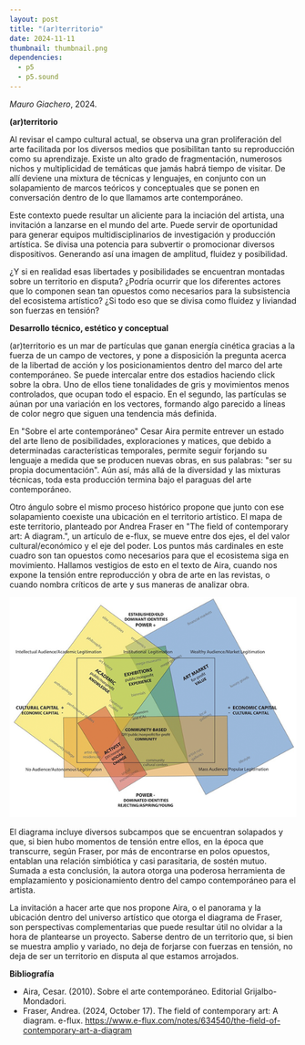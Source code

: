 ```yaml
---
layout: post
title: "(ar)territorio"
date: 2024-11-11
thumbnail: thumbnail.png
dependencies:
  - p5
  - p5.sound
---
```


<div id="div-sketch">
  <script type="text/javascript" src="sketch.js"></script>
</div>

_Mauro Giachero_, 2024.

**(ar)territorio**

Al revisar el campo cultural actual, se observa una gran proliferación del arte facilitada por los diversos medios que posibilitan tanto su reproducción como su aprendizaje. Existe un alto grado de fragmentación, numerosos nichos y multiplicidad de temáticas que jamás habrá tiempo de visitar. De allí deviene una mixtura de técnicas y lenguajes, en conjunto con un solapamiento de marcos teóricos y conceptuales que se ponen en conversación dentro de lo que llamamos arte contemporáneo.

Este contexto puede resultar un aliciente para la inciación del artista, una invitación a lanzarse en el mundo del arte. Puede servir de oportunidad para generar equipos multidisciplinarios de investigación y producción artística. Se divisa una potencia para subvertir o promocionar diversos dispositivos. Generando así una imagen de amplitud, fluidez y posibilidad.

¿Y si en realidad esas libertades y posibilidades se encuentran montadas sobre un territorio en disputa? ¿Podría ocurrir que los diferentes actores que lo componen sean tan opuestos como necesarios para la subsistencia del ecosistema artístico? ¿Si todo eso que se divisa como fluidez y liviandad son fuerzas en tensión?

**Desarrollo técnico, estético y conceptual**

(ar)territorio es un mar de partículas que ganan energía cinética gracias a la fuerza de un campo de vectores, y pone a disposición la pregunta acerca de la libertad de acción y los posicionamientos dentro del marco del arte contemporáneo. Se puede intercalar entre dos estadios haciendo click sobre la obra. Uno de ellos tiene tonalidades de gris y movimientos menos controlados, que ocupan todo el espacio. En el segundo, las partículas se aúnan por una variación en los vectores, formando algo parecido a líneas de color negro que siguen una tendencia más definida.

En "Sobre el arte contemporáneo" Cesar Aira permite entrever un estado del arte lleno de posibilidades, exploraciones y matices, que debido a determinadas características temporales, permite seguir forjando su lenguaje a medida que se producen nuevas obras, en sus palabras: "ser su propia documentación". Aún así, más allá de la diversidad y las mixturas técnicas, toda esta producción termina bajo el paraguas del arte contemporáneo.

Otro ángulo sobre el mismo proceso histórico propone que junto con ese solapamiento coexiste una ubicación en el territorio artístico. El mapa de este territorio, planteado por Andrea Fraser en "The field of contemporary art: A diagram.", un artículo de e-flux, se mueve entre dos ejes, el del valor cultural/económico y el eje del poder. Los puntos más cardinales en este cuadro son tan opuestos como necesarios para que el ecosistema siga en movimiento. Hallamos vestigios de esto en el texto de Aira, cuando nos expone la tensión entre reproducción y obra de arte en las revistas, o cuando nombra críticos de arte y sus maneras de analizar obra.

![Diagrama de Andrea Fraser](./diagram.png)

El diagrama incluye diversos subcampos que se encuentran solapados y que, si bien hubo momentos de tensión entre ellos, en la época que transcurre, según Fraser, por más de encontrarse en polos opuestos, entablan una relación simbiótica y casi parasitaria, de sostén mutuo. Sumada a esta conclusión, la autora otorga una poderosa herramienta de emplazamiento y posicionamiento dentro del campo contemporáneo para el artista.

La invitación a hacer arte que nos propone Aira, o el panorama y la ubicación dentro del universo artístico que otorga el diagrama de Fraser, son perspectivas complementarias que puede resultar útil no olvidar a la hora de plantearse un proyecto. Saberse dentro de un territorio que, si bien se muestra amplio y variado, no deja de forjarse con fuerzas en tensión, no deja de ser un territorio en disputa al que estamos arrojados.

**Bibliografía**

- Aira, Cesar. (2010). Sobre el arte contemporáneo. Editorial Grijalbo-Mondadori.
- Fraser, Andrea. (2024, October 17). The field of contemporary art: A diagram. e-flux. https://www.e-flux.com/notes/634540/the-field-of-contemporary-art-a-diagram
